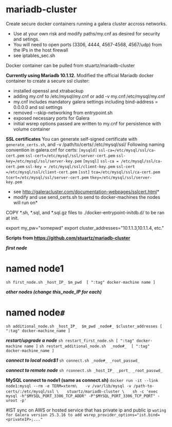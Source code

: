 # mariadb-cluster
Create secure docker containers running a galera cluster accross networks.
* Use at your own risk and modify paths/my.cnf as desired for security and setings.
* You will need to open ports (3306, 4444, 4567-4568, 4567/udp) from the IPs in the host firewall
* see iptables_sec.sh

Docker container can be pulled from stuartz/mariadb-cluster

**Currently using Mariadb 10.1.12.**
Modified the official Mariadb docker container to create a secure ssl cluster:
* installed openssl and xtrabackup
* adding my.cnf to /etc/mysql/my.cnf or add -v my.cnf:/etc/mysql/my.cnf
* my.cnf  includes mandatory galera settings including bind-address   = 0.0.0.0 and ssl settings
* removed --skip-networking from entrypoint.sh
* exposed necessary ports for Galera
* initial wsrep options passed are written to my.cnf for persistence with volume container

**SSL certificates**
You can generate self-signed certificate with `generate_certs.sh`, and -v /path/to/certs/:/etc/mysql/ssl/
Following naming convention in galera.cnf for certs:
`[mysqld]`
`ssl-ca=/etc/mysql/ssl/ca-cert.pem`
`ssl-cert=/etc/mysql/ssl/server-cert.pem`
`ssl-key=/etc/mysql/ssl/server-key.pem`
`[mysql]`
`ssl-ca = /etc/mysql/ssl/ca-cert.pem`
`ssl-key = /etc/mysql/ssl/client-key.pem`
`ssl-cert =/etc/mysql/ssl/client-cert.pem`
`[sst]`
`tca=/etc/mysql/ssl/ca-cert.pem`
`tcert=/etc/mysql/ssl/server-cert.pem`
`tkey=/etc/mysql/ssl/server-key.pem`
* see http://galeracluster.com/documentation-webpages/sslcert.html*
* modify and use send_certs.sh to send to docker-machines the nodes will run on*

COPY *.sh, *.sql, and *.sql.gz files to ./docker-entrypoint-initdb.d/ to be ran at init.

export my_pw="somepwd"
export cluster_addresses="10.1.1.3,10.1.1.4, etc."

**Scripts from https://github.com/stuartz/mariadb-cluster**

***first node***
# named node1
`sh first_node.sh _host_IP_ $m_pwd  [ ":tag" docker-machine name ]`

***other nodes (change this_node_IP for each)***
# named node`#`
`sh additional_node.sh _host_IP_  $m_pwd _node#_ $cluster_addresses [ ":tag" docker-machine_name ]`

***restart/upgrade a node***
`sh restart_first_node.sh [ ":tag" docker-machine name ]`
`sh restart_additional_node.sh  _node#_  [ ":tag" docker-machine_name ]`

***connect to local node$1***
`sh connect.sh _node#_ _root_passwd_`

***connect to remote node***
`sh rconnect.sh _host_IP_ _port_ _root_passwd_`


**MySQL connect to node1 (same as connect.sh)**
`docker run -it --link node1:mysql --rm -e TERM=xterm\`
`	-v /var/lib/mysql -v /path-to-certs/:/etc/mysql/ssl \`
`	stuartz/mariadb-cluster \`
`	sh -c 'exec mysql -h"$MYSQL_PORT_3306_TCP_ADDR" -P"$MYSQL_PORT_3306_TCP_PORT" -uroot -p'`

#IST sync on AWS or hosted service that has private ip and public ip
`wating for Galera version 25.3.16 to add wsrep_provider_options="ist.bind=<privateIP>;..."`
